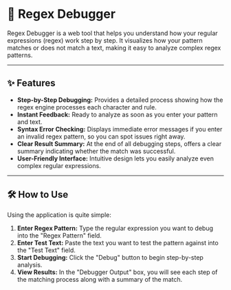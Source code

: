 # 🤖 Regex Debugger

Regex Debugger is a web tool that helps you understand how your regular expressions (regex) work step by step. It visualizes how your pattern matches or does not match a text, making it easy to analyze complex regex patterns.

---

## ✨ Features

- **Step-by-Step Debugging:** Provides a detailed process showing how the regex engine processes each character and rule.
- **Instant Feedback:** Ready to analyze as soon as you enter your pattern and text.
- **Syntax Error Checking:** Displays immediate error messages if you enter an invalid regex pattern, so you can spot issues right away.
- **Clear Result Summary:** At the end of all debugging steps, offers a clear summary indicating whether the match was successful.
- **User-Friendly Interface:** Intuitive design lets you easily analyze even complex regular expressions.

---

## 🛠️ How to Use

Using the application is quite simple:

1. **Enter Regex Pattern:** Type the regular expression you want to debug into the "Regex Pattern" field.
2. **Enter Test Text:** Paste the text you want to test the pattern against into the "Test Text" field.
3. **Start Debugging:** Click the "Debug" button to begin step-by-step analysis.
4. **View Results:** In the "Debugger Output" box, you will see each step of the matching process along with a summary of the match.
